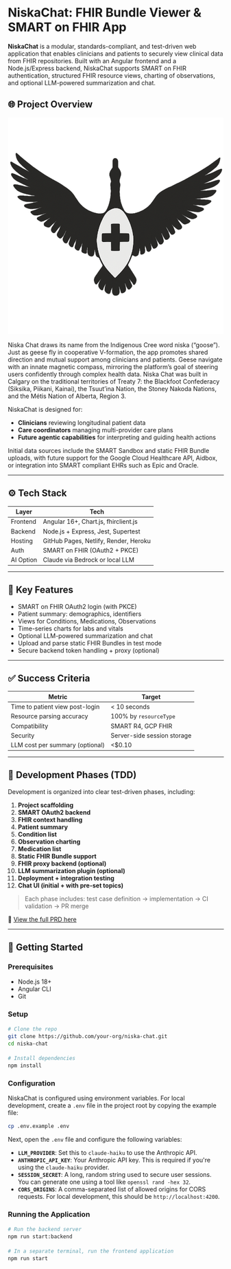 # NiskaChat: FHIR Bundle Viewer & SMART on FHIR App

**NiskaChat** is a modular, standards-compliant, and test-driven web application that enables clinicians and patients to securely view clinical data from FHIR repositories. Built with an Angular frontend and a Node.js/Express backend, NiskaChat supports SMART on FHIR authentication, structured FHIR resource views, charting of observations, and optional LLM-powered summarization and chat.

## 🌐 Project Overview

![Niska Chat logo](src/assets/niska-logo.png)

Niska Chat draws its name from the Indigenous Cree word niska (“goose”). Just as geese fly in cooperative V-formation, the app promotes shared direction and mutual support among clinicians and patients. Geese navigate with an innate magnetic compass, mirroring the platform’s goal of steering users confidently through complex health data. Niska Chat was built in Calgary on the traditional territories of Treaty 7: the Blackfoot Confederacy (Siksika, Piikani, Kainai), the Tsuut’ina Nation, the Stoney Nakoda Nations, and the Métis Nation of Alberta, Region 3.

NiskaChat is designed for:

- **Clinicians** reviewing longitudinal patient data
- **Care coordinators** managing multi-provider care plans
- **Future agentic capabilities** for interpreting and guiding health actions

Initial data sources include the SMART Sandbox and static FHIR Bundle uploads, with future support for the Google Cloud Healthcare API, Aidbox, or integration into SMART compliant EHRs such as Epic and Oracle.

---

## ⚙️ Tech Stack

| Layer     | Tech                                  |
| --------- | ------------------------------------- |
| Frontend  | Angular 16+, Chart.js, fhirclient.js  |
| Backend   | Node.js + Express, Jest, Supertest    |
| Hosting   | GitHub Pages, Netlify, Render, Heroku |
| Auth      | SMART on FHIR (OAuth2 + PKCE)         |
| AI Option | Claude via Bedrock or local LLM       |

---

## 🔐 Key Features

- SMART on FHIR OAuth2 login (with PKCE)
- Patient summary: demographics, identifiers
- Views for Conditions, Medications, Observations
- Time-series charts for labs and vitals
- Optional LLM-powered summarization and chat
- Upload and parse static FHIR Bundles in test mode
- Secure backend token handling + proxy (optional)

---

## ✅ Success Criteria

| Metric                          | Target                      |
| ------------------------------- | --------------------------- |
| Time to patient view post-login | < 10 seconds                |
| Resource parsing accuracy       | 100% by `resourceType`      |
| Compatibility                   | SMART R4, GCP FHIR          |
| Security                        | Server-side session storage |
| LLM cost per summary (optional) | <$0.10                      |

---

## 🚧 Development Phases (TDD)

Development is organized into clear test-driven phases, including:

1. **Project scaffolding**
2. **SMART OAuth2 backend**
3. **FHIR context handling**
4. **Patient summary**
5. **Condition list**
6. **Observation charting**
7. **Medication list**
8. **Static FHIR Bundle support**
9. **FHIR proxy backend (optional)**
10. **LLM summarization plugin (optional)**
11. **Deployment + integration testing**
12. **Chat UI (initial + with pre-set topics)**

> Each phase includes: test case definition → implementation → CI validation → PR merge

📄 [View the full PRD here](./docs/PRD.md)

---

## 🚀 Getting Started

### Prerequisites

- Node.js 18+
- Angular CLI
- Git

### Setup

```bash
# Clone the repo
git clone https://github.com/your-org/niska-chat.git
cd niska-chat

# Install dependencies
npm install
```

### Configuration

NiskaChat is configured using environment variables. For local development, create a `.env` file in the project root by copying the example file:

```bash
cp .env.example .env
```

Next, open the `.env` file and configure the following variables:

- **`LLM_PROVIDER`**: Set this to `claude-haiku` to use the Anthropic API.
- **`ANTHROPIC_API_KEY`**: Your Anthropic API key. This is required if you're using the `claude-haiku` provider.
- **`SESSION_SECRET`**: A long, random string used to secure user sessions. You can generate one using a tool like `openssl rand -hex 32`.
- **`CORS_ORIGINS`**: A comma-separated list of allowed origins for CORS requests. For local development, this should be `http://localhost:4200`.

### Running the Application

```bash
# Run the backend server
npm run start:backend

# In a separate terminal, run the frontend application
npm run start
```
